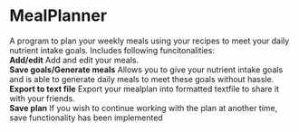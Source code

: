 # MealPlanner
A program to plan your weekly meals using your recipes to meet your daily nutrient intake goals. Includes following funcitonalities:    
**Add/edit** Add and edit your meals.  
**Save goals/Generate meals** Allows you to give your nutrient intake goals and is able to generate daily meals to meet these goals without hassle.  
**Export to text file** Export your mealplan into formatted textfile to share it with your friends.  
**Save plan** If you wish to continue working with the plan at another time, save functionality has been implemented  
